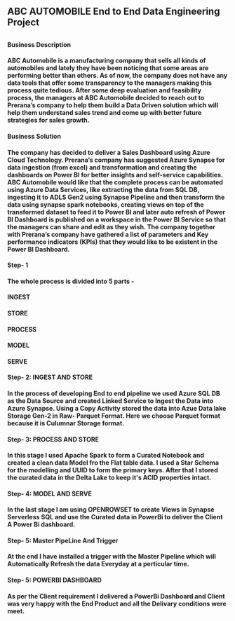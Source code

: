 <h2>ABC AUTOMOBILE End to End Data Engineering Project<h2>
<h4>Business Description<h4>
ABC Automobile is a manufacturing company that sells all kinds of automobiles and lately they have been noticing that some areas are performing better than others. As of now, the company does not have any data tools that offer some transparency to the managers making this process quite tedious. After some deep evaluation and feasibility process, the managers at ABC Automobile decided to reach out to Prerana’s company to help them build a Data Driven solution which will help them understand sales trend and come up with better future strategies for sales growth. 
<h4>Business Solution<h4>
The company has decided to deliver a Sales Dashboard using Azure Cloud Technology. Prerana’s company has suggested Azure Synapse for data ingestion (from excel) and transformation and creating the dashboards on Power BI for better insights and self-service capabilities. ABC Automobile would like that the complete process can be automated using Azure Data Services, like extracting the data from SQL DB, ingesting it to ADLS Gen2 using Synapse Pipeline and then transform the data using synapse spark notebooks, creating views on top of the transformed dataset to feed it to Power BI and later auto refresh of Power BI Dashboard is published on a workspace in the Power BI Service so that the managers can share and edit as they wish. The company together with Prerana’s company have gathered a list of parameters and Key performance indicators (KPIs) that they would like to be existent in the Power BI Dashboard.
<h4>Step- 1<h4>
The whole process is divided into 5 parts - <h4>INGEST<h4><h4>STORE<h4><h4>PROCESS<h4><h4>MODEL<h4><h4>SERVE<h4>
<h4>Step- 2: INGEST AND STORE<h4>
In the process of developing End to end pipeline we used Azure SQL DB as the Data Source and created Linked Service to Ingest the Data into Azure Synapse. Using a Copy Activity stored the data into Azue Data lake Storage Gen-2 in Raw- Parquet Format. Here we choose Parquet format because it is Culumnar Storage format.
<h4>Step- 3: PROCESS AND STORE<h4>
In this stage I used Apache Spark to form a Curated Notebook and created a clean data Model fro the Flat table data. I used a Star Schema for the modelling and UUID to form the primary keys. After that I stored the curated data in the Delta Lake to keep it's ACID properties intact.
<h4>Step- 4: MODEL AND SERVE<h4>
In the last stage I am using OPENROWSET to create Views in Synapse Serverless SQL and use the Curated data in PowerBi to deliver the Client A Power Bi dashboard. 
<h4>Step- 5: Master PipeLine And Trigger<h4>
At the end I have installed a trigger with the Master Pipeline which will Automatically Refresh the data Everyday at a perticular time. 
<h4>Step- 5: POWERBI DASHBOARD<h4>
As per the Client requirement I delivered a PowerBi Dashboard and Client was very happy with the End Product and all the Delivary conditions were meet. 
